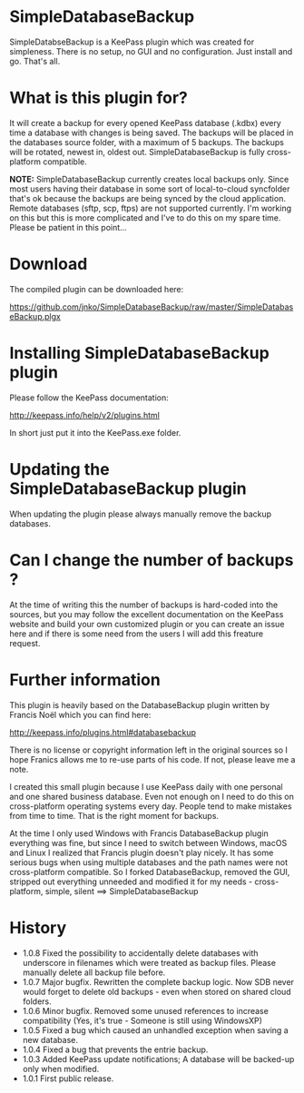 # SimpleDatabaseBackup
SimpleDatabseBackup is a KeePass plugin which was created for simpleness. There is no setup, no GUI and no configuration. Just install and go. That's all.

# What is this plugin for?
It will create a backup for every opened KeePass database (.kdbx) every time a database with changes is being saved.
The backups will be placed in the databases source folder, with a maximum of 5 backups. The backups will be rotated, newest in, oldest out.
SimpleDatabaseBackup is fully cross-platform compatible.

**NOTE:**
SimpleDatabaseBackup currently creates local backups only. Since most users having their database in some sort of local-to-cloud syncfolder that's ok because the backups are being synced by the cloud application. Remote databases (sftp, scp, ftps) are not supported currently. I'm working on this but this is more complicated and I've to do this on my spare time. Please be patient in this point...

# Download
The compiled plugin can be downloaded here: 

https://github.com/jnko/SimpleDatabaseBackup/raw/master/SimpleDatabaseBackup.plgx

# Installing SimpleDatabaseBackup plugin
Please follow the KeePass documentation:

http://keepass.info/help/v2/plugins.html

In short just put it into the KeePass.exe folder.

# Updating the SimpleDatabaseBackup plugin
When updating the plugin please always manually remove the backup databases.

# Can I change the number of backups ?
At the time of writing this the number of backups is hard-coded into the sources, but you may follow the excellent documentation on the KeePass website and build your own customized plugin or you can create an issue here and if there is some need from the users I will add this freature request.

# Further information
This plugin is heavily based on the DatabaseBackup plugin written by Francis Noël which you can find here: 

http://keepass.info/plugins.html#databasebackup

There is no license or copyright information left in the original sources so I hope Franics allows me to re-use parts of his code. If not, please leave me a note.

I created this small plugin because I use KeePass daily with one personal and one shared business database. 
Even not enough on I need to do this on cross-platform operating systems every day. 
People tend to make mistakes from time to time. That is the right moment for backups.

At the time I only used Windows with Francis DatabaseBackup plugin everything was fine, but since I need to switch between Windows, macOS and Linux I realized that Francis plugin doesn't play nicely. It has some serious bugs when using multiple databases and the path names were not cross-platform compatible. So I forked DatabaseBackup, removed the GUI, stripped out everything unneeded and modified it for my needs - cross-platform, simple, silent ==> SimpleDatabaseBackup

# History
* 1.0.8 Fixed the possibility to accidentally delete databases with underscore in filenames which were treated as backup files. Please manually delete all backup file before.
* 1.0.7 Major bugfix. Rewritten the complete backup logic. Now SDB never would forget to delete old backups - even when stored on shared cloud folders.
* 1.0.6 Minor bugfix. Removed some unused references to increase compatibility (Yes, it's true - Someone is still using WindowsXP)
* 1.0.5 Fixed a bug which caused an unhandled exception when saving a new database.
* 1.0.4 Fixed a bug that prevents the entrie backup.
* 1.0.3 Added KeePass update notifications; A database will be backed-up only when modified.
* 1.0.1 First public release.
